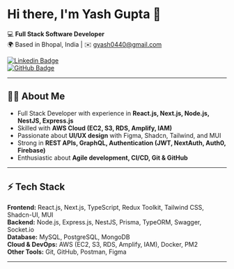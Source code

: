 
# Hi there, I'm Yash Gupta 👋  

💻 **Full Stack Software Developer**  
🌍 Based in Bhopal, India | ✉️ [gyash0440@gmail.com](mailto:gyash0440@gmail.com)  

[![Linkedin Badge](https://img.shields.io/badge/-Yash%20Gupta-blue?style=flat&logo=Linkedin&logoColor=white&link=https://www.linkedin.com/in/yash-gupta-4b615b266)](https://www.linkedin.com/in/yash-gupta-4b615b266)  
[![GitHub Badge](https://img.shields.io/badge/-GitHub-181717?style=flat&logo=github&logoColor=white&link=https://github.com/YOUR_GITHUB_USERNAME)](https://github.com/YOUR_GITHUB_USERNAME)  

---

## 🧑‍💻 About Me
- Full Stack Developer with experience in **React.js, Next.js, Node.js, NestJS, Express.js**  
- Skilled with **AWS Cloud (EC2, S3, RDS, Amplify, IAM)** 
- Passionate about **UI/UX design** with Figma, Shadcn, Tailwind, and MUI  
- Strong in **REST APIs, GraphQL, Authentication (JWT, NextAuth, Auth0, Firebase)**  
- Enthusiastic about **Agile development, CI/CD, Git & GitHub**  

---

## ⚡ Tech Stack
**Frontend:** React.js, Next.js, TypeScript, Redux Toolkit, Tailwind CSS, Shadcn-UI, MUI  
**Backend:** Node.js, Express.js, NestJS, Prisma, TypeORM, Swagger, Socket.io  
**Database:** MySQL, PostgreSQL, MongoDB  
**Cloud & DevOps:** AWS (EC2, S3, RDS, Amplify, IAM), Docker, PM2  
**Other Tools:** Git, GitHub, Postman, Figma  

---



<!--
**yaashgupta/yaashgupta** is a ✨ _special_ ✨ repository because its `README.md` (this file) appears on your GitHub profile.

Here are some ideas to get you started:

- 🔭 I’m currently working on ...
- 🌱 I’m currently learning ...
- 👯 I’m looking to collaborate on ...
- 🤔 I’m looking for help with ...
- 💬 Ask me about ...
- 📫 How to reach me: ...
- 😄 Pronouns: ...
- ⚡ Fun fact: ...
-->
